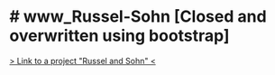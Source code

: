 <h1># www_Russel-Sohn [Closed and overwritten using bootstrap]</h1>
<a href="https://github.com/froz-ferre/web_aspire">> Link to a project "Russel and Sohn" <</a>
